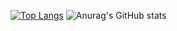 [![Top Langs](https://github-readme-stats.vercel.app/api/top-langs/?username=ss0809&langs_count=8)](https://github.com/anuraghazra/github-readme-stats)
![Anurag's GitHub stats](https://github-readme-stats.vercel.app/api?username=ss0809&show_icons=true&theme=transparent)
